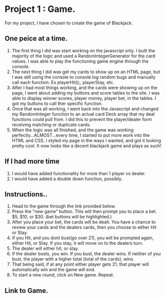 # Project 1 : Game.

For my project, I have chosen to create the game of Blackjack.

## One peice at a time.

1. The first thing I did was start working on the javascript only. I built the majority of the logic and used a RandomIntegerGenerator for the card values. I was able to play the functioning game engine through the console.
3. The next thing I did was get my cards to show up on an HTML page, but I was still using the console to console.log random bugs and manually call each function. Ex playerHit();, playerStay, etc.
4. After I had most things working, and the cards were showing up on the page, I went about adding my buttons and score tables to the site. I was able to display winner scores, player money, player bet, in the tables. I got my buttons to call ther specific function.
5. Once that was all working, I went back into the Javascript and changed my RandomInteger function to an actual card Deck array that my deal functions could pull from. I did this to prevent the player/dealer form receiving matching or duplicate cards.
6. When the logic was all finished, and the game was working perfectly...ALMOST...every time, I started to put more work into the HTML and CSS. I styled my page in the ways I wanted, and got it looking pretty cool. It now looks like a decent blackjack game and plays as such!


## If I had more time

1. I would have added functionality for more than 1 player vs dealer.
2. I would have added a double down function, possibly.


## Instructions..

1. Head to the game through the link provided below. 
2. Press the "new game" button. This will then prompt you to place a bet. $5, $10, or $30. (bet buttons will be highlighted.)
3. After you place your bet, the cards will be dealt. You have a chance to review your cards and the dealers cards, then you choose to either Hit or Stay.
4. If you Hit, and you dont bust(go over 21), you will be prompted again, either Hit, or Stay. If you stay, it will move on to the dealers turn.
5. The dealer will either hit, or stay. 
6. If the dealer busts, you win. If you bust, the dealer wins. If neither of you bust, the player with a higher total (total of the cards), wins.
7. That being said, if at any point either player gets 21, that player will automatically win and the game will end.
8. To start a new round, click on New game. Repeat.

## Link to Game.
